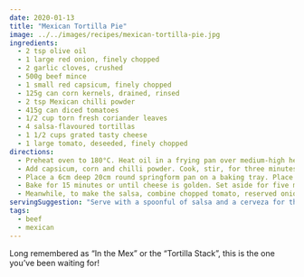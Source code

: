 ```yaml
---
date: 2020-01-13
title: "Mexican Tortilla Pie"
image: ../../images/recipes/mexican-tortilla-pie.jpg
ingredients:
  - 2 tsp olive oil
  - 1 large red onion, finely chopped
  - 2 garlic cloves, crushed
  - 500g beef mince
  - 1 small red capsicum, finely chopped
  - 125g can corn kernels, drained, rinsed
  - 2 tsp Mexican chilli powder
  - 415g can diced tomatoes
  - 1/2 cup torn fresh coriander leaves
  - 4 salsa-flavoured tortillas
  - 1 1/2 cups grated tasty cheese
  - 1 large tomato, deseeded, finely chopped
directions:
  - Preheat oven to 180°C. Heat oil in a frying pan over medium-high heat. Reserve two tablespoons of onion. Add garlic and remaining onion to pan. Cook, stirring, for three minutes or until soft. Add mince. Cook, breaking up mince with a wooden spoon, for eight minutes or until browned.
  - Add capsicum, corn and chilli powder. Cook, stir, for three minutes or until capsicum is just tender. Stir in diced tomatoes. Reduce head to medium. Simmer, stirring, for five minutes or until mixture is thick. Add half the coriander. Season with salt. Stir to combine. Set aside for ten minutes to cool.
  - Place a 6cm deep 20cm round springform pan on a baking tray. Place one tortilla in the base of pan. Spread 1/3 of the mince mixture over tortilla. Sprinkle with 1/3 cup of cheese. Repeat layers twice with remaining tortillas, mince mixture and cheese, finishing with one tortilla. Sprinkle with remaining cheese.
  - Bake for 15 minutes or until cheese is golden. Set aside for five minutes before removing from pan.
  - Meanwhile, to make the salsa, combine chopped tomato, reserved onion and coriander in a bowl.
servingSuggestion: "Serve with a spoonful of salsa and a cerveza for the adults!"
tags:
  - beef
  - mexican
---
```


Long remembered as “In the Mex” or the “Tortilla Stack”, this is the one you’ve been waiting for!
